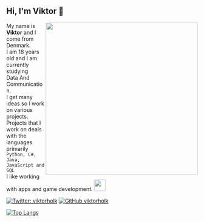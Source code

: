 


<h2> Hi, I'm Viktor 👋</h2>
  <img align='right' src="https://33.media.tumblr.com/f36d34d8012806dfc1a7cc23c050f524/tumblr_nrb1qjouY01s2wio8o4_500.gif" width="400">


My name is **Viktor** and I come from Denmark.<br />
I am 18 years old and I am currently studying <br />Data And Communication.<br />
I get many ideas so I work on various projects.<br />
Projects that I work on deals with the languages primarily <br>``Python, C#, Java, JavaScript and SQL``<br />
I like working with apps and game development.
<img src="https://media.giphy.com/media/WUlplcMpOCEmTGBtBW/giphy.gif" width="30">

[![Twitter: viktorholk](https://img.shields.io/twitter/follow/viktorholk?style=social)](https://twitter.com/viktorholk)
[![GitHub viktorholk](https://img.shields.io/github/followers/viktorholk?label=follow&style=social)](https://github.com/viktorholk)


[![Top Langs](https://github-readme-stats.vercel.app/api/top-langs/?username=viktorholk&layout=compact)](https://github.com/anuraghazra/github-readme-stats)
